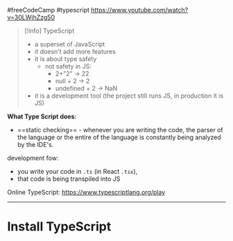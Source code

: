 #freeCodeCamp  #typescript 
https://www.youtube.com/watch?v=30LWjhZzg50

>[!info] TypeScript
>- a superset of JavaScript
>- it doesn't add more features
>- it is about type safety
>	- not safety in JS:
>		- 2+"2" -> 22
>		- null + 2 -> 2
>		- undefined + 2 -> NaN
>- it is a development tool (the project still runs JS, in production it is JS)

**What Type Script does**:
- ==static checking== - whenever you are writing the code, the parser of the language or the entire of the language is constantly being analyzed by the IDE's.

development fow:
- you write your code in `.ts` (in React `.tsx`),
- that code is being transpiled into JS

Online TypeScript:
https://www.typescriptlang.org/play


-----
# Install TypeScript





